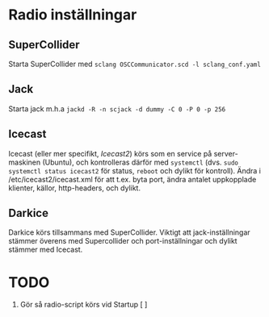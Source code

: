 # Radio inställningar

## SuperCollider

Starta SuperCollider med `sclang OSCCommunicator.scd -l sclang_conf.yaml`  
## Jack

Starta jack m.h.a `jackd -R -n scjack -d dummy -C 0 -P 0 -p 256`

## Icecast

Icecast (eller mer specifikt, *Icecast2*) körs som en service på server-maskinen (Ubuntu), och kontrolleras därför med `systemctl` (dvs. `sudo systemctl status icecast2` för status, `reboot` och dylikt för kontroll). Ändra i /etc/icecast2/icecast.xml för att t.ex. byta port, ändra antalet uppkopplade klienter, källor, http-headers, och dylikt.

## Darkice

Darkice körs tillsammans med SuperCollider. Viktigt att jack-inställningar stämmer överens med Supercollider och port-inställningar och dylikt stämmer med Icecast.

# TODO
1. Gör så radio-script körs vid Startup [ ]
